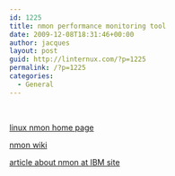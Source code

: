 ```yaml
---
id: 1225
title: nmon performance monitoring tool
date: 2009-12-08T18:31:46+00:00
author: jacques
layout: post
guid: http://linternux.com/?p=1225
permalink: /?p=1225
categories:
  - General
---
```

[  
](http://nmon.sourceforge.net/pmwiki.php) 

[linux nmon home page](http://nmon.sourceforge.net/pmwiki.php)

[nmon wiki](http://en.wikipedia.org/wiki/Nmon)

[article about nmon at IBM site](http://www.ibm.com/developerworks/aix/library/au-analyze_aix/)